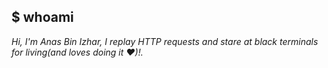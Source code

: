 ## $ whoami
_Hi, I'm Anas Bin Izhar, I replay HTTP requests and stare at black terminals for living(and loves doing it ❤️)!._

